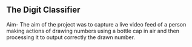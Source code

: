 ## The Digit Classifier 

Aim-
  The aim of the project was to capture a live video feed of a person making actions of drawing numbers using a bottle cap in air and then processing it to output correctly the drawn number.



